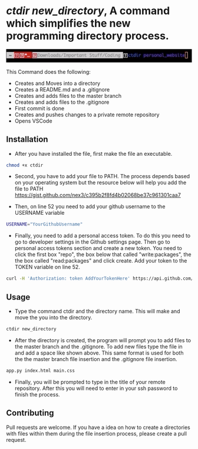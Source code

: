 # *ctdir new_directory*, A command which simplifies the new programming directory process.


[![Preview of the Command](Main.png)](https://youtu.be/4-oUipozodc "Video Preview of the Command")



This Command does the following:
* Creates and Moves into a directory
* Creates a README.md and a .gitignore
* Creates and adds files to the master branch
* Creates and adds files to the .gitignore
* First commit is done
* Creates and pushes changes to a private remote repository
* Opens VSCode 



## Installation

* After you have installed the file, first make the file an executable.
```bash
chmod +x ctdir
```

* Second, you have to add your file to PATH. The process depends based on your operating system but the resource below will help you add the file to PATH
https://gist.github.com/nex3/c395b2f8fd4b02068be37c961301caa7

* Then, on line 52 you need to add your github username to the USERNAME variable
```bash
USERNAME="YourGithubUsername"
```

* Finally, you need to add a personal access token. To do this you need to go to developer settings in the Github settings page. Then go to personal access tokens section and create a new token. You need to click the first box "repo", the box below that called "write:packages", the the box called "read:packages" and click create. Add your token to the TOKEN variable on line 52.
```bash
curl -H 'Authorization: token AddYourTokenHere' https://api.github.com/user/repos -d "$NEWVAR"
```
## Usage
* Type the command ctdir and the directory name. This will make and move the you into the directory.
```bash
ctdir new_directory
```
* After the directory is created, the program will prompt you to add files to the master branch and the .gitignore. To add new files type the file in and add a space like shown above. This same format is used for both the the master branch file insertion and the .gitignore file insertion.
```bash
app.py index.html main.css
```
* Finally, you will be prompted to type in the title of your remote repository. After this you will need to enter in your ssh password to finish the process.
## Contributing
Pull requests are welcome. If you have a idea on how to create a directories with files within them during the file insertion process, please create a pull request.


